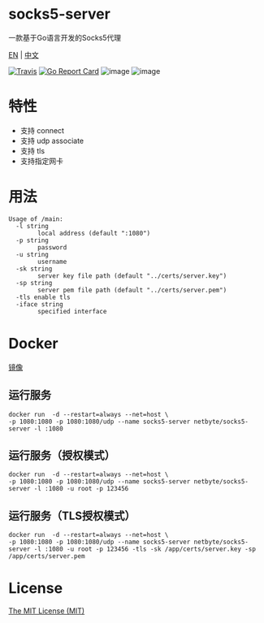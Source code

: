 # socks5-server

一款基于Go语言开发的Socks5代理

[EN](https://github.com/net-byte/socks5-server/blob/master/README.md) | [中文](https://github.com/net-byte/socks5-server/blob/master/README_CN.md)

[![Travis](https://travis-ci.com/net-byte/socks5-server.svg?branch=main)](https://github.com/net-byte/socks5-server)
[![Go Report Card](https://goreportcard.com/badge/github.com/net-byte/socks5-server)](https://goreportcard.com/report/github.com/net-byte/socks5-server)
![image](https://img.shields.io/badge/License-MIT-orange)
![image](https://img.shields.io/badge/License-Anti--996-red)

# 特性
* 支持 connect
* 支持 udp associate
* 支持 tls
* 支持指定网卡

# 用法
```
Usage of /main:
  -l string
        local address (default ":1080")
  -p string
        password
  -u string
        username
  -sk string
        server key file path (default "../certs/server.key")
  -sp string
        server pem file path (default "../certs/server.pem")
  -tls enable tls
  -iface string
        specified interface
```

# Docker
[镜像](https://hub.docker.com/r/netbyte/socks5-server)

## 运行服务
```
docker run  -d --restart=always --net=host \
-p 1080:1080 -p 1080:1080/udp --name socks5-server netbyte/socks5-server -l :1080
```

## 运行服务（授权模式）
```
docker run  -d --restart=always --net=host \
-p 1080:1080 -p 1080:1080/udp --name socks5-server netbyte/socks5-server -l :1080 -u root -p 123456
```

## 运行服务（TLS授权模式）
```
docker run  -d --restart=always --net=host \
-p 1080:1080 -p 1080:1080/udp --name socks5-server netbyte/socks5-server -l :1080 -u root -p 123456 -tls -sk /app/certs/server.key -sp /app/certs/server.pem
```

# License
[The MIT License (MIT)](https://raw.githubusercontent.com/net-byte/socks5-server/main/LICENSE)
